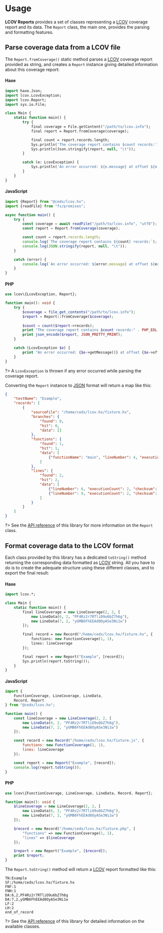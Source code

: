 # Usage
**LCOV Reports** provides a set of classes representing a [LCOV](http://ltp.sourceforge.net/coverage/lcov.php) coverage report and its data.
The `Report` class, the main one, provides the parsing and formatting features.

## Parse coverage data from a LCOV file
The `Report.fromCoverage()` static method parses a [LCOV](http://ltp.sourceforge.net/coverage/lcov.php) coverage report provided as string, and creates a `Report` instance giving detailed information about this coverage report:

<!-- tabs:start -->

#### **Haxe**
```haxe
import haxe.Json;
import lcov.LcovException;
import lcov.Report;
import sys.io.File;

class Main {
	static function main() {
		try {
			final coverage = File.getContent("/path/to/lcov.info");
			final report = Report.fromCoverage(coverage);

			final count = report.records.length;
			Sys.println('The coverage report contains $count records:');
			Sys.println(Json.stringify(report, null, "\t"));
		}

		catch (e: LcovException) {
			Sys.println('An error occurred: ${e.message} at offset ${e.offset}.');
		}
	}
}
```

#### **JavaScript**
```javascript
import {Report} from "@cedx/lcov.hx";
import {readFile} from "fs/promises";

async function main() {
	try {
		const coverage = await readFile("/path/to/lcov.info", "utf8");
		const report = Report.fromCoverage(coverage);

		const count = report.records.length;
		console.log(`The coverage report contains ${count} records:`);
		console.log(JSON.stringify(report, null, "\t"));
	}

	catch (error) {
		console.log(`An error occurred: ${error.message} at offset ${error.offset}.`);
	}
}
```

#### **PHP**
```php
use lcov\{LcovException, Report};

function main(): void {
	try {
		$coverage = file_get_contents("/path/to/lcov.info");
		$report = Report::fromCoverage($coverage);
		
		$count = count($report->records);
		print "The coverage report contains $count records:" . PHP_EOL;
		print json_encode($report, JSON_PRETTY_PRINT);
	}

	catch (LcovException $e) {
		print "An error occurred: {$e->getMessage()} at offset {$e->offset}.";
	}
}
```

<!-- tabs:end -->

?> A `LcovException` is thrown if any error occurred while parsing the coverage report.

Converting the `Report` instance to [JSON](https://www.json.org) format will return a map like this:

```json
{
	"testName": "Example",
	"records": [
		{
			"sourceFile": "/home/cedx/lcov.hx/fixture.hx",
			"branches": {
				"found": 0,
				"hit": 0,
				"data": []
			},
			"functions": {
				"found": 1,
				"hit": 1,
				"data": [
					{"functionName": "main", "lineNumber": 4, "executionCount": 2}
				]
			},
			"lines": {
				"found": 2,
				"hit": 2,
				"data": [
					{"lineNumber": 6, "executionCount": 2, "checksum": "PF4Rz2r7RTliO9u6bZ7h6g"},
					{"lineNumber": 9, "executionCount": 2, "checksum": "y7GE3Y4FyXCeXcrtqgSVzw"}
				]
			}
		}
	]
}
```

?> See the [API reference](https://api.belin.io/lcov.hx) of this library for more information on the `Report` class.

## Format coverage data to the LCOV format
Each class provided by this library has a dedicated `toString()` method returning the corresponding data formatted as [LCOV](http://ltp.sourceforge.net/coverage/lcov.php) string.
All you have to do is to create the adequate structure using these different classes, and to export the final result:

<!-- tabs:start -->

#### **Haxe**
```haxe
import lcov.*;

class Main {
	static function main() {
		final lineCoverage = new LineCoverage(2, 2, [
			new LineData(6, 2, "PF4Rz2r7RTliO9u6bZ7h6g"),
			new LineData(7, 2, "yGMB6FhEEAd8OyASe3Ni1w")
		]);

		final record = new Record("/home/cedx/lcov.hx/fixture.hx", {
			functions: new FunctionCoverage(1, 1),
			lines: lineCoverage
		});

		final report = new Report("Example", [record]);
		Sys.println(report.toString());
	}
}
```

#### **JavaScript**
```javascript
import {
	FunctionCoverage, LineCoverage, LineData,
	Record, Report
} from "@cedx/lcov.hx";

function main() {
	const lineCoverage = new LineCoverage(2, 2, [
		new LineData(6, 2, "PF4Rz2r7RTliO9u6bZ7h6g"),
		new LineData(7, 2, "yGMB6FhEEAd8OyASe3Ni1w")
	]);

	const record = new Record("/home/cedx/lcov.hx/fixture.js", {
		functions: new FunctionCoverage(1, 1),
		lines: lineCoverage
	});

	const report = new Report("Example", [record]);
	console.log(report.toString());
}
```

#### **PHP**
```php
use lcov\{FunctionCoverage, LineCoverage, LineData, Record, Report};

function main(): void {
	$lineCoverage = new LineCoverage(2, 2, [
		new LineData(6, 2, "PF4Rz2r7RTliO9u6bZ7h6g"),
		new LineData(7, 2, "yGMB6FhEEAd8OyASe3Ni1w")
	]);

	$record = new Record("/home/cedx/lcov.hx/fixture.php", [
		"functions" => new FunctionCoverage(1, 1),
		"lines" => $lineCoverage
	]);

	$report = new Report("Example", [$record]);
	print $report;
}
```

<!-- tabs:end -->

The `Report.toString()` method will return a [LCOV](http://ltp.sourceforge.net/coverage/lcov.php) report formatted like this:

```lcov
TN:Example
SF:/home/cedx/lcov.hx/fixture.hx
FNF:1
FNH:1
DA:6,2,PF4Rz2r7RTliO9u6bZ7h6g
DA:7,2,yGMB6FhEEAd8OyASe3Ni1w
LF:2
LH:2
end_of_record
```

?> See the [API reference](https://api.belin.io/lcov.hx) of this library for detailed information on the available classes.
